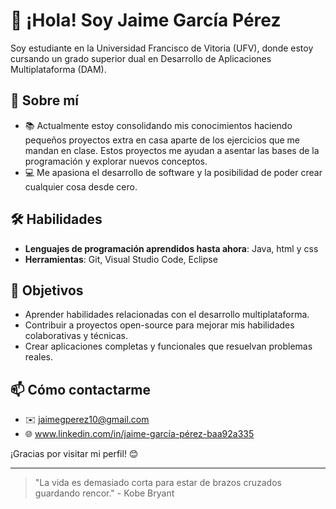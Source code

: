 # 👋 ¡Hola! Soy Jaime García Pérez

Soy estudiante en la Universidad Francisco de Vitoria (UFV), donde estoy cursando un grado superior dual en Desarrollo de Aplicaciones Multiplataforma (DAM). 

## 🚀 Sobre mí

- 📚 Actualmente estoy consolidando mis conocimientos haciendo pequeños proyectos extra en casa aparte de los ejercicios que me mandan en clase. Estos proyectos me ayudan a asentar las bases de la programación y explorar nuevos conceptos.
- 💻 Me apasiona el desarrollo de software y la posibilidad de poder crear cualquier cosa desde cero.

## 🛠️ Habilidades

- **Lenguajes de programación aprendidos hasta ahora**: Java, html y css
- **Herramientas**: Git, Visual Studio Code, Eclipse

## 🌱 Objetivos

- Aprender habilidades relacionadas con el desarrollo multiplataforma.
- Contribuir a proyectos open-source para mejorar mis habilidades colaborativas y técnicas.
- Crear aplicaciones completas y funcionales que resuelvan problemas reales.

## 📫 Cómo contactarme

- ✉️ jaimegperez10@gmail.com
- 🌐 www.linkedin.com/in/jaime-garcía-pérez-baa92a335

¡Gracias por visitar mi perfil! 😊

---

> "La vida es demasiado corta para estar de brazos cruzados guardando rencor." - Kobe Bryant

